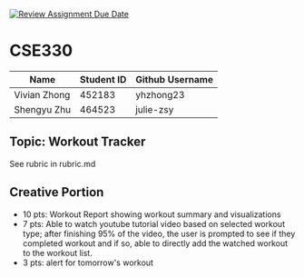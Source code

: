 [![Review Assignment Due Date](https://classroom.github.com/assets/deadline-readme-button-8d59dc4de5201274e310e4c54b9627a8934c3b88527886e3b421487c677d23eb.svg)](https://classroom.github.com/a/I5DP-Kdb)
# CSE330
| Name      | Student ID | Github Username |
| ----------- | ----------- | ----------- |
| Vivian Zhong  | 452183     |yhzhong23     |
| Shengyu Zhu   | 464523    |julie-zsy      |

## Topic: Workout Tracker 
See rubric in rubric.md

## Creative Portion
- 10 pts: Workout Report showing workout summary and visualizations
- 7 pts: Able to watch youtube tutorial video based on selected workout type; 
after finishing 95% of the video, the user is prompted to see if they completed workout and if so,
able to directly add the watched workout to the workout list. 
- 3 pts: alert for tomorrow's workout 